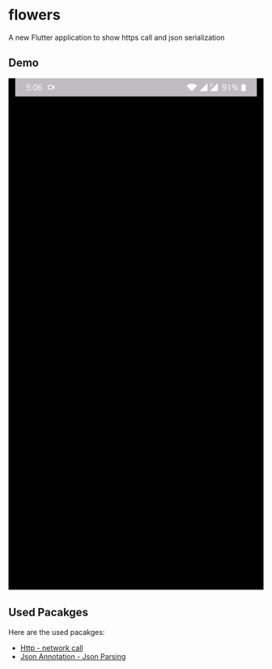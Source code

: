 # flowers

A new Flutter application to show https call and json serialization

## Demo
![](https://github.com/kapilmhr/flutter_http/blob/master/demo/screen.gif)

## Used Pacakges

Here are the used pacakges:

- [Http - network call](https://pub.dev/packages/http)
- [Json Annotation - Json Parsing](https://pub.dev/packages/json_annotation)

